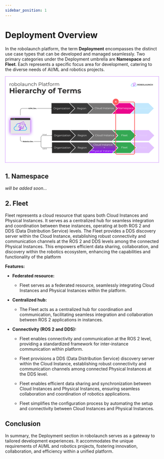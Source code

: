 ```yaml
---
sidebar_position: 1
---
```


# Deployment Overview

In the robolaunch platform, the term **Deployment** encompasses the distinct use case types that can be developed and managed seamlessly. Two primary categories under the Deployment umbrella are **Namespace** and **Fleet**. Each represents a specific focus area for development, catering to the diverse needs of AI/ML and robotics projects.

![Deployment Overview](./img/deployment-overview.png)

## 1. Namespace 
    
_will be added soon..._

## 2. Fleet

Fleet represents a cloud resource that spans both Cloud Instances and Physical Instances. It serves as a centralized hub for seamless integration and coordination between these instances, operating at both ROS 2 and DDS (Data Distribution Service) levels. The Fleet provides a DDS discovery server within the Cloud Instance, establishing robust connectivity and communication channels at the ROS 2 and DDS levels among the connected Physical Instances. This empowers efficient data sharing, collaboration, and discovery within the robotics ecosystem, enhancing the capabilities and functionality of the platform

**Features:**

- **Federated resource:** 
    - Fleet serves as a federated resource, seamlessly integrating Cloud Instances and Physical Instances within the platform.

- **Centralized hub:** 
    - The Fleet acts as a centralized hub for coordination and communication, facilitating seamless integration and collaboration between ROS 2 applications in instances.

- **Connectivity (ROS 2 and DDS):** 
    - Fleet enables connectivity and communication at the ROS 2 level, providing a standardized framework for inter-instance communication within platform.

    - Fleet provisions a DDS (Data Distribution Service) discovery server within the Cloud Instance, establishing robust connectivity and communication channels among connected Physical Instances at the DDS level.

    - Fleet enables efficient data sharing and synchronization between Cloud Instances and Physical Instances, ensuring seamless collaboration and coordination of robotics applications.

    - Fleet simplifies the configuration process by automating the setup and connectivity between Cloud Instances and Physical Instances.

## Conclusion

In summary, the Deployment section in robolaunch serves as a gateway to tailored development experiences. It accommodates the unique requirements of AI/ML and robotics projects, fostering innovation, collaboration, and efficiency within a unified platform.

